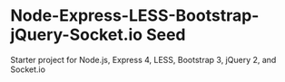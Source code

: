 # Node-Express-LESS-Bootstrap-jQuery-Socket.io Seed
Starter project for Node.js, Express 4, LESS, Bootstrap 3, jQuery 2, and Socket.io